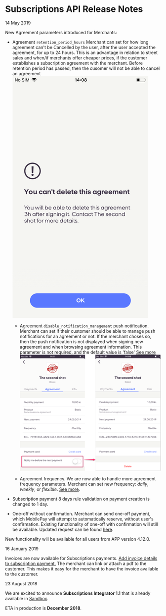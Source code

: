 # Subscriptions API Release Notes

<div class='post-date'>14 May 2019</div>

 New Agreement parameters introduced for Merchants:
- Agreement `retention_period_hours` Merchant can set for how long agreement can't be Cancelled by the user, after the user accepted the agreement, for up to 24 hours. This is an advantage in relation to street sales and when/if merchants offer cheaper prices, if the customer establishes a subscription agreement with the merchant. Before retention period has passed, then the cusomer will not be able to cancel an agreement	
    [![](assets/images/DeleteAgreement.png)](assets/images/DeleteAgreement.png)

  - Agreement `disable_notification_management` push notification. Merchant can set if their customer should be able to manage push notifications for an agreement or not. If the merchant choses so, then the push notification is not displayed when signing new agreement and when browsing agreement information. This parameter is not required, and the default value is 'false' [See more](https://github.com/MobilePayDev/MobilePay-Subscriptions/blob/master/docs/agreement.md#request-parameters)
  ![](assets/images/Disable_notification_management1.png)

  - Agreement frequency. We are now able to handle more agreement frequency parameters. Merchant can set new frequency: *daily*, *weekly*, or *flexible*. [See more](https://github.com/MobilePayDev/MobilePay-Subscriptions/blob/master/docs/agreement.md#request-parameters).
   
- Subscription payment 8 days rule validation on payment creation is changed to 1 day.
- One-off without confirmation. Merchant can send one-off payment, which MobilePay will attempt to automatically reserve, without user's confirmation. Existing functionality of one-off with confirmation will still be available. Updated request can be found [here](https://github.com/MobilePayDev/MobilePay-Subscriptions/blob/master/docs/oneoffs.md#request-one-off-payment-on-an-existing-agreement).


New functionality will be available for all users from APP version 4.12.0.

<div class='post-date'>16 January 2019</div>

Invoices are now available for Subscriptions payments. [Add invoice details to subscription payment.](invoice)
The merchant can link or attach a pdf to the customer. This makes it easy for the merchant to have the invoice available to the customer. 

<div class='post-date'>23 August 2018</div>

We are excited to announce **Subscriptions Integrator 1.1** that is already available in [Sandbox](https://sandbox-developer.mobilepay.dk/).

ETA in production is **December 2018**.
